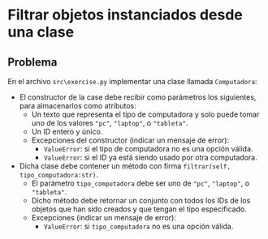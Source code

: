 Filtrar objetos instanciados desde una clase
================================================

Problema
--------

En el archivo `src\exercise.py` implementar una clase llamada `Computadora`:

* El constructor de la case debe recibir como parámetros los siguientes, para almacenarlos como atributos:
    * Un texto que representa el tipo de computadora y solo puede tomar uno de los valores `"pc"`, `"laptop"`, o `"tableta"`.
    * Un ID entero y único.
    * Excepciones del constructor (indicar un mensaje de error):
        * `ValueError`: si el tipo de computadora no es una opción válida.
        * `ValueError`: si el ID ya está siendo usado por otra computadora.
* Dicha clase debe contener un método con firma `filtrar(self, tipo_computadora:str)`.
    * El parámetro `tipo_computadora` debe ser uno de `"pc"`, `"laptop"`, o `"tableta"`.
    * Dicho método debe retornar un conjunto con todos los IDs de los objetos que han sido creados y que tengan el tipo especificado.
    * Excepciones (indicar un mensaje de error):
        * `ValueError`: si `tipo_computadora` no es una opción válida.

